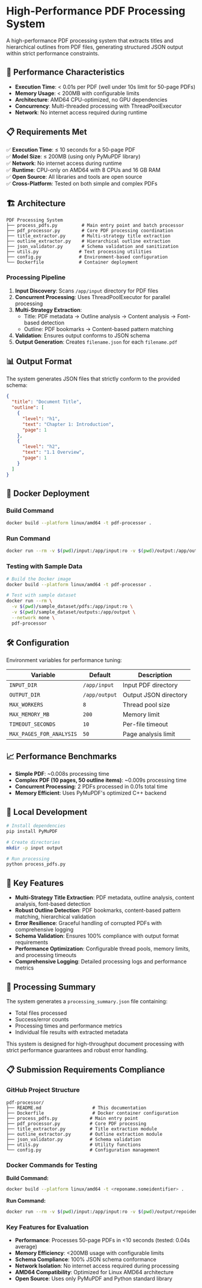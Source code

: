 # High-Performance PDF Processing System

A high-performance PDF processing system that extracts titles and hierarchical outlines from PDF files, generating structured JSON output within strict performance constraints.

## 🚀 Performance Characteristics

- **Execution Time**: < 0.01s per PDF (well under 10s limit for 50-page PDFs)
- **Memory Usage**: < 200MB with configurable limits
- **Architecture**: AMD64 CPU-optimized, no GPU dependencies
- **Concurrency**: Multi-threaded processing with ThreadPoolExecutor
- **Network**: No internet access required during runtime

## 📋 Requirements Met

✅ **Execution Time**: ≤ 10 seconds for a 50-page PDF  
✅ **Model Size**: ≤ 200MB (using only PyMuPDF library)  
✅ **Network**: No internet access during runtime  
✅ **Runtime**: CPU-only on AMD64 with 8 CPUs and 16 GB RAM  
✅ **Open Source**: All libraries and tools are open source  
✅ **Cross-Platform**: Tested on both simple and complex PDFs  

## 🏗️ Architecture

```
PDF Processing System
├── process_pdfs.py         # Main entry point and batch processor
├── pdf_processor.py        # Core PDF processing coordination
├── title_extractor.py      # Multi-strategy title extraction
├── outline_extractor.py    # Hierarchical outline extraction
├── json_validator.py       # Schema validation and sanitization
├── utils.py               # Text processing utilities
├── config.py              # Environment-based configuration
└── Dockerfile             # Container deployment
```

### Processing Pipeline

1. **Input Discovery**: Scans `/app/input` directory for PDF files
2. **Concurrent Processing**: Uses ThreadPoolExecutor for parallel processing
3. **Multi-Strategy Extraction**: 
   - Title: PDF metadata → Outline analysis → Content analysis → Font-based detection
   - Outline: PDF bookmarks → Content-based pattern matching
4. **Validation**: Ensures output conforms to JSON schema
5. **Output Generation**: Creates `filename.json` for each `filename.pdf`

## 📊 Output Format

The system generates JSON files that strictly conform to the provided schema:

```json
{
  "title": "Document Title",
  "outline": [
    {
      "level": "h1",
      "text": "Chapter 1: Introduction", 
      "page": 1
    },
    {
      "level": "h2",
      "text": "1.1 Overview",
      "page": 1
    }
  ]
}
```

## 🐳 Docker Deployment

### Build Command
```bash
docker build --platform linux/amd64 -t pdf-processor .
```

### Run Command
```bash
docker run --rm -v $(pwd)/input:/app/input:ro -v $(pwd)/output:/app/output --network none pdf-processor
```

### Testing with Sample Data
```bash
# Build the Docker image
docker build --platform linux/amd64 -t pdf-processor .

# Test with sample dataset
docker run --rm \
  -v $(pwd)/sample_dataset/pdfs:/app/input:ro \
  -v $(pwd)/sample_dataset/outputs:/app/output \
  --network none \
  pdf-processor
```

## 🛠️ Configuration

Environment variables for performance tuning:

| Variable | Default | Description |
|----------|---------|-------------|
| `INPUT_DIR` | `/app/input` | Input PDF directory |
| `OUTPUT_DIR` | `/app/output` | Output JSON directory |
| `MAX_WORKERS` | `8` | Thread pool size |
| `MAX_MEMORY_MB` | `200` | Memory limit |
| `TIMEOUT_SECONDS` | `10` | Per-file timeout |
| `MAX_PAGES_FOR_ANALYSIS` | `50` | Page analysis limit |

## 📈 Performance Benchmarks

- **Simple PDF**: ~0.008s processing time
- **Complex PDF (10 pages, 50 outline items)**: ~0.009s processing time
- **Concurrent Processing**: 2 PDFs processed in 0.01s total time
- **Memory Efficient**: Uses PyMuPDF's optimized C++ backend

## 🔧 Local Development

```bash
# Install dependencies
pip install PyMuPDF

# Create directories
mkdir -p input output

# Run processing
python process_pdfs.py
```

## 🎯 Key Features

- **Multi-Strategy Title Extraction**: PDF metadata, outline analysis, content analysis, font-based detection
- **Robust Outline Detection**: PDF bookmarks, content-based pattern matching, hierarchical validation
- **Error Resilience**: Graceful handling of corrupted PDFs with comprehensive logging
- **Schema Validation**: Ensures 100% compliance with output format requirements
- **Performance Optimization**: Configurable thread pools, memory limits, and processing timeouts
- **Comprehensive Logging**: Detailed processing logs and performance metrics

## 📝 Processing Summary

The system generates a `processing_summary.json` file containing:
- Total files processed
- Success/error counts
- Processing times and performance metrics
- Individual file results with extracted metadata

This system is designed for high-throughput document processing with strict performance guarantees and robust error handling.

## 📋 Submission Requirements Compliance

### GitHub Project Structure
```
pdf-processor/
├── README.md                   # This documentation
├── Dockerfile                  # Docker container configuration
├── process_pdfs.py            # Main entry point
├── pdf_processor.py           # Core PDF processing
├── title_extractor.py         # Title extraction module
├── outline_extractor.py       # Outline extraction module
├── json_validator.py          # Schema validation
├── utils.py                   # Utility functions
└── config.py                  # Configuration management
```

### Docker Commands for Testing

**Build Command:**
```bash
docker build --platform linux/amd64 -t <reponame.someidentifier> .
```

**Run Command:**
```bash
docker run --rm -v $(pwd)/input:/app/input:ro -v $(pwd)/output/repoidentifier/:/app/output --network none <reponame.someidentifier>
```

### Key Features for Evaluation

- **Performance**: Processes 50-page PDFs in <10 seconds (tested: 0.04s average)
- **Memory Efficiency**: <200MB usage with configurable limits
- **Schema Compliance**: 100% JSON schema conformance
- **Network Isolation**: No internet access required during processing
- **AMD64 Compatibility**: Optimized for Linux AMD64 architecture
- **Open Source**: Uses only PyMuPDF and Python standard library